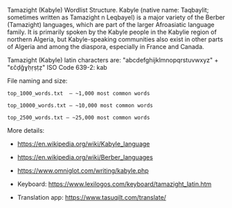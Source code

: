 Tamazight (Kabyle) Wordlist Structure.
Kabyle (native name: Taqbaylit; sometimes written as Tamazight n Leqbayel) is a major variety of the Berber (Tamazight) languages, which are part of the larger Afroasiatic language family. It is primarily spoken by the Kabyle people in the Kabylie region of northern Algeria, but Kabyle-speaking communities also exist in other parts of Algeria and among the diaspora, especially in France and Canada.

Tamazight (Kabyle) latin characters are: "abcdefghijklmnopqrstuvwxyz" + "ɛčḍǧɣḥṛṣṭẓ"
ISO Code 639-2: kab

File naming and size:

    top_1000_words.txt  — ~1,000 most common words

    top_10000_words.txt — ~10,000 most common words

    top_2500_words.txt — ~25,000 most common words

More details: 
- https://en.wikipedia.org/wiki/Kabyle_language
- https://en.wikipedia.org/wiki/Berber_languages
- https://www.omniglot.com/writing/kabyle.php

- Keyboard: https://www.lexilogos.com/keyboard/tamazight_latin.htm
- Translation app: https://www.tasuqilt.com/translate/


